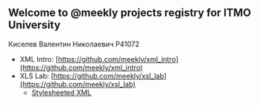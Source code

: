 ## Welcome to @meekly projects registry for ITMO University

Киселев Валентин Николаевич P41072

- XML Intro: [https://github.com/meekly/xml_intro](https://github.com/meekly/xml_intro)
- XLS Lab: [https://github.com/meekly/xsl_lab](https://github.com/meekly/xsl_lab)
  - [Stylesheeted XML](dist/doc.xml)
